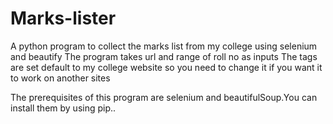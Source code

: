 # Marks-lister
A python program to collect the marks list from my college using selenium and beautify
The program takes url and range of roll no as inputs
The tags are set default to my college website so you need to change it if you want it to work on another sites

The prerequisites of this program are selenium and beautifulSoup.You can install them by using pip.. 

